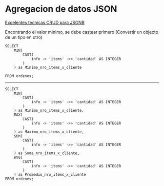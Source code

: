 # Agregacion de datos JSON

[Excelentes tecnicas CRUD para JSONB](https://www.enterprisedb.com/es/blog/crud-json-postgresql)

Encontrando el valor minimo, se debe castear primero (Convertir un objecto de un  tipo en otro)


    SELECT
        MIN(
            CAST(
                info -> 'items' ->> 'cantidad' AS INTEGER
            )
        ) as Minimo_nro_items_x_cliente
        
    FROM ordenes;

____

    SELECT
        MIN(
            CAST(
                info -> 'items' ->> 'cantidad' AS INTEGER
            )
        ) as Minimo_nro_items_x_cliente,
        MAX(
            CAST(
                info -> 'items' ->> 'cantidad' AS INTEGER
            )
        ) as Maximo_nro_items_x_cliente,
        SUM(
            CAST(
                info -> 'items' ->> 'cantidad' AS INTEGER
            )
        ) as Suma_nro_items_x_cliente,
        AVG(
            CAST(
                info -> 'items' ->> 'cantidad' AS INTEGER
            )
        ) as Promedio_nro_items_x_cliente	
    FROM ordenes;
